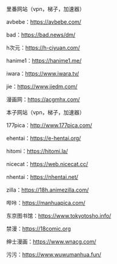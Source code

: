 里番网站（vpn，梯子，加速器）

avbebe：https://avbebe.com/

bad：https://bad.news/dm/

h次元：https://h-ciyuan.com/

hanime1：https://hanime1.me/ 

iwara：https://www.iwara.tv/ 

jie：https://www.jiedm.com/

漫画网：https://acgmhx.com/

本子网站（vpn，梯子，加速器）

177pica：http://www.177pica.com/

ehentai：https://e-hentai.org/

hitomi：https://hitomi.la/ 

nicecat：https://web.nicecat.cc/

nhentai：https://nhentai.net/ 

zilla：https://18h.animezilla.com/

哔咔：https://manhuapica.com/

东京图书馆：https://www.tokyotosho.info/

禁漫：https://18comic.org 

绅士漫画：https://www.wnacg.com/

污污：https://www.wuwumanhua.fun/ 
